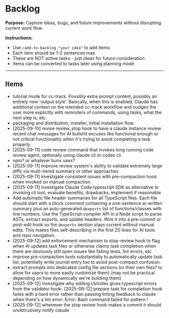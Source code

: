 # Backlog

**Purpose:** Capture ideas, bugs, and future improvements without disrupting current work flow.

**Instructions:**
- Use `/add-to-backlog "your idea"` to add items
- Each item should be 1-2 sentences max
- These are NOT active tasks - just ideas for future consideration
- Items can be converted to tasks later using planning mode

---

## Items

<!-- Items will be added below -->
- tutorial mode for cc-track. Possibly extra prompt content, possibly an entirely new 'output style'. Basically, when this is enabled, Claude has additional context on the intended cc-track workflow and nudges the user more explicitly with reminders of commands, using tasks, what the next step is, etc.
- packaging and distribution, installer, initial installation flow.
- [2025-09-10] revise review_stop hook to have a claude instance review recent chat messages for AI bullshit excuses like functional enough or not critical functionality when it's trying to avoid completing a task properly
- [2025-09-11] code review command that invokes long running code review agent, optionally using claude cli or codex cli
- npm? or whatever bunx uses?
- [2025-09-11] improve review system's ability to validate extremely large diffs via multi-tiered summary or other approaches
- [2025-09-11] investigate consistent issues with pre-compaction hook when invoked on manual compaction
- [2025-09-11] investigate Claude Code typescript SDK as alternative to invoking cli tool, evaluate benefits, drawbacks, implement if reasonable
- Add automatic file header summaries for all TypeScript files. Each file should start with a block comment containing a one-sentence ai-written summary plus an auto-generated `@exports` list of functions/classes with line numbers. Use the TypeScript compiler API in a Node script to parse ASTs, extract exports, and update headers. Wire it into a pre-commit or post-edit hook so the `@exports` section stays current without manual edits. This makes files self-describing in the first 20 lines for AI tools and repo navigation.
- [2025-09-12] add enforcement mechanism to stop-review hook to flag when AI updates task files or otherwise claims task completion when there are obviously still open issues like failing tests, lint errors, etc
- improve pre-compaction tools substantially to automatically update task list, potentially write journal entry too to avoid post-compact confusion.
- extract prompts into dedicated config file sections (or their own files? to allow for users to more easily customize them) (may not be practical depending on how dynamically we're building them)
- [2025-09-12] investigate why editing cli/index gives typescript errors from the validator hook- [2025-09-12] prepare task for completion hook failes with a hard error rather than passing linting feedback to claude when there's a lint error: Error: Bash command failed for pattern !
- [2025-09-12] whenever the stop review hook makes a commit it should unobtrusively notify claude
